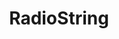 ---
description: 地球上的电台。
layout: post
results:
- primaryGenreName: Music
  version: '1.0'
  trackViewUrl: https://itunes.apple.com/cn/app/radiostring/id916258129?mt=8&uo=4
  artworkUrl100: http://a1851.phobos.apple.com/us/r30/Purple4/v4/16/32/7e/16327e8e-5db6-8e03-66b5-9dec8277cc2b/pr_source.jpg?downloadKey=1420457233_43571fcc84029203aab80316d0d02c50
  artworkUrl60: http://a1064.phobos.apple.com/us/r30/Purple1/v4/93/c6/05/93c60517-36df-a642-e3fc-15c189cef607/AppIcon60x60_2x.png
  minimumOsVersion: '7.1'
  sellerName: MICROPYRAMID INFORMATICS PRIVATE LIMITED
  supportedDevices:
  - iPadFourthGen4G
  - iPad2Wifi
  - iPadThirdGen
  - iPadMini4G
  - iPhone5s
  - iPad23G
  - iPadFourthGen
  - iPhone4S
  - iPhone4
  - iPhone5c
  - iPhone5
  - iPadThirdGen4G
  - iPadMini
  - iPodTouchFifthGen
  genres:
  - 音乐
  - 娱乐
  trackName: RadioString
  description: Online Radio made simple at one place with ease of use. RadioString
    adds new streams every now and then. We have over 9 Languages, 61 Countries
    and 1000+ stations of unlimited entertainment. We keep adding new stations
    daily so don't forget to explore.
  price: 0
  trackId: 916258129
  releaseDate: '2014-10-05T12:00:26Z'
  advisories: &a []
  screenshotUrls:
  - http://a4.mzstatic.com/us/r30/Purple4/v4/bb/4c/24/bb4c2444-cc76-d6ef-fd41-ae0942de47a0/screen1136x1136.jpeg
  - http://a4.mzstatic.com/us/r30/Purple4/v4/1c/cb/bf/1ccbbfdb-424f-d36f-58eb-2a40ba9fa925/screen1136x1136.jpeg
  - http://a2.mzstatic.com/us/r30/Purple4/v4/0a/89/55/0a895540-b67c-9877-58c5-5a77f3f84f8f/screen1136x1136.jpeg
  - http://a5.mzstatic.com/us/r30/Purple4/v4/3b/6b/78/3b6b780f-51da-38a9-e773-d255e8e27ba8/screen1136x1136.jpeg
  - http://a3.mzstatic.com/us/r30/Purple3/v4/a1/59/6e/a1596e14-b1b6-01e8-e96f-aa7bbaba1d63/screen1136x1136.jpeg
  artistViewUrl: https://itunes.apple.com/cn/artist/micropyramid-informatics-private/id916258128?uo=4
  primaryGenreId: 6011
  kind: software
  fileSizeBytes: '4021679'
  bundleId: com.micropyramid.RadioString
  trackContentRating: 4+
  artistName: MICROPYRAMID INFORMATICS PRIVATE LIMITED
  trackCensoredName: RadioString
  isGameCenterEnabled: false
  contentAdvisoryRating: 4+
  languageCodesISO2A:
  - EN
  features: *a
  wrapperType: software
  artworkUrl512: http://a1851.phobos.apple.com/us/r30/Purple4/v4/16/32/7e/16327e8e-5db6-8e03-66b5-9dec8277cc2b/pr_source.jpg?downloadKey=1420457233_43571fcc84029203aab80316d0d02c50
  formattedPrice: 免费
  artistId: 916258128
  genreIds:
  - '6011'
  - '6016'
  currency: CNY
  ipadScreenshotUrls: *a
category: 音乐
tags: tag1
resultCount: 1
title: RadioString

---